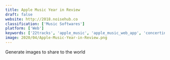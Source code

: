 ```yaml
---
title: Apple Music Year in Review
draft: false 
website: http://2018.noisehub.co
classification: ['Music Softwares']
platform: ['Web']
keywords: ['22tracks', 'apple_music', 'apple_music_web_app', 'concertino', 'genly', 'maeve', 'move_to_apple_music', 'musish', 'pandora', 'soundcloud', 'soundcloud_discover', 'the_best_song', 'thinmusic', 'your_2017_wrapped_by_spotify', 'fevertunes', 'tradiio']
image: 2020/04/Apple-Music-Year-in-Review.png
---
```

Generate images to share to the world